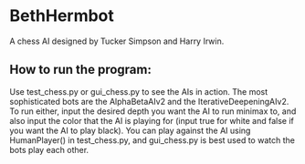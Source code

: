 # BethHermbot
A chess AI designed by Tucker Simpson and Harry Irwin.

## How to run the program:
Use test_chess.py or gui_chess.py to see the AIs in action. The most sophisticated bots are the AlphaBetaAIv2 and the 
IterativeDeepeningAIv2. To run either, input the desired depth you want the AI to run minimax to, and also input the
color that the AI is playing for (input true for white and false if you want the AI to play black). You can play against
the AI using HumanPlayer() in test_chess.py, and gui_chess.py is best used to watch the bots play each other.
